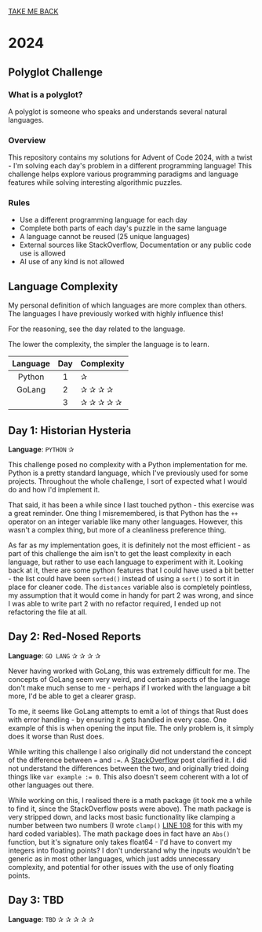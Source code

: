 [TAKE ME BACK](../README.md)

# 2024

## Polyglot Challenge

### What is a polyglot?

A polyglot is someone who speaks and understands several natural languages.

### Overview

This repository contains my solutions for Advent of Code 2024, with a twist - I'm solving each day's problem in a different programming language!
This challenge helps explore various programming paradigms and language features while solving interesting algorithmic puzzles.

### Rules

- Use a different programming language for each day
- Complete both parts of each day's puzzle in the same language
- A language cannot be reused (25 unique languages)
- External sources like StackOverflow, Documentation or any public code use is allowed
- AI use of any kind is not allowed

## Language Complexity

My personal definition of which languages are more complex than others.
The languages I have previously worked with highly influence this!

For the reasoning, see the day related to the language.

The lower the complexity, the simpler the language is to learn.

| Language | Day | Complexity |
|:--------:|:---:|:-----------|
|  Python  |  1  | ✰          |
|  GoLang  |  2  | ✰ ✰ ✰ ✰    |
|          |  3  | ✰ ✰ ✰ ✰ ✰  |



## Day 1: Historian Hysteria
**Language**: `PYTHON` ✰

This challenge posed no complexity with a Python implementation for me.
Python is a pretty standard language, which I've previously used for some projects.
Throughout the whole challenge, I sort of expected what I would do and how I'd implement it.

That said, it has been a while since I last touched python - this exercise was a great reminder.
One thing I misremembered, is that Python has the `++` operator on an integer variable like many other languages.
However, this wasn't a complex thing, but more of a cleanliness preference thing.

As far as my implementation goes, it is definitely not the most efficient - as part of this challenge the aim isn't to get the least complexity in each language, but rather to use each language to experiment with it.
Looking back at it, there are some python features that I could have used a bit better - the list could have been `sorted()` instead of using a `sort()` to sort it in place for cleaner code.
The `distances` variable also is completely pointless, my assumption that it would come in handy for part 2 was wrong, and since I was able to write part 2 with no refactor required, I ended up not refactoring the file at all.

## Day 2: Red-Nosed Reports
**Language**: `GO LANG` ✰ ✰ ✰ ✰

Never having worked with GoLang, this was extremely difficult for me.
The concepts of GoLang seem very weird, and certain aspects of the language don't make much sense to me - perhaps if I worked with the language a bit more, I'd be able to get a clearer grasp.

To me, it seems like GoLang attempts to emit a lot of things that Rust does with error handling - by ensuring it gets handled in every case. One example of this is when opening the input file.
The only problem is, it simply does it worse than Rust does.

While writing this challenge I also originally did not understand the concept of the difference between `=` and `:=`.
A [StackOverflow](https://stackoverflow.com/questions/17891226/difference-between-and-operators-in-go) post clarified it.
I did not understand the differences between the two, and originally tried doing things like `var example := 0`.
This also doesn't seem coherent with a lot of other languages out there.

While working on this, I realised there is a math package (it took me a while to find it, since the StackOverflow posts were above).
The math package is very stripped down, and lacks most basic functionality like clamping a number between two numbers (I wrote `clamp()` [LINE 108](Day%202/main.go#L108) for this with my hard coded variables).
The math package does in fact have an `Abs()` function, but it's signature only takes float64 - I'd have to convert my integers into floating points?
I don't understand why the inputs wouldn't be generic as in most other languages, which just adds unnecessary complexity, and potential for other issues with the use of only floating points.

## Day 3: TBD
**Language**: `TBD` ✰ ✰ ✰ ✰ ✰
